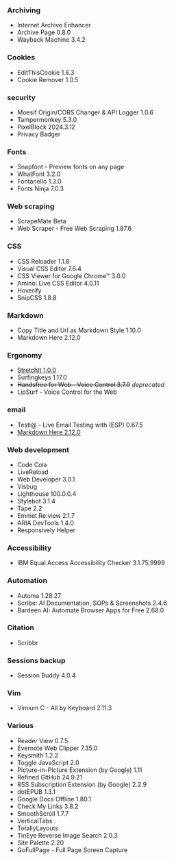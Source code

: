 ### Archiving
* Internet Archive Enhancer
* Archive Page 0.8.0
* Wayback Machine 3.4.2
### Cookies
* EditThisCookie 1.6.3
* Cookie Remover 1.0.5
### security
* Moesif Origin/CORS Changer & API Logger 1.0.6
* Tampermonkey 5.3.0
* PixelBlock 2024.3.12
* Privacy Badger
### Fonts
* Snapfont - Preview fonts on any page
* WhatFont 3.2.0
* Fontanello 1.3.0
* Fonts Ninja 7.0.3
### Web scraping
* ScrapeMate Beta
* Web Scraper - Free Web Scraping 1.87.6
### CSS
* CSS Reloader 1.1.8
* Visual CSS Editor 7.6.4
* CSS Viewer for Google Chrome™ 3.0.0
* Amino: Live CSS Editor 4.0.11
* Hoverify
* SnipCSS 1.8.8
### Markdown
* Copy Title and Url as Markdown Style 1.10.0
* Markdown Here 2.12.0
### Ergonomy
* [StretchIt 1.0.0](https://chromewebstore.google.com/detail/stretchit/pkcjhigdfegkdliiflopbpchpgmpackh?hl=es)
* Surfingkeys 1.17.0
* ~~Handsfree for Web - Voice Control 3.7.0~~ _deprecated_
* LipSurf - Voice Control for the Web
### email
* Testi@ - Live Email Testing with (ESP) 0.67.5
* [Markdown Here 2.12.0](https://github.com/adam-p/markdown-here)
### Web development
* Code Cola
* LiveReload
* Web Developer 3.0.1
* Visbug
* Lighthouse 100.0.0.4
* Stylebot 3.1.4
* Tape 2.2
* Emmet Re:view 2.1.7
* ARIA DevTools 1.4.0
* Responsively Helper
### Accessibility
* IBM Equal Access Accessibility Checker 3.1.75.9999
### Automation
* Automa 1.28.27
* Scribe: AI Documentation, SOPs & Screenshots 2.4.6
* Bardeen AI: Automate Browser Apps for Free 2.68.0
### Citation
* Scribbr
### Sessions backup
* Session Buddy 4.0.4
### Vim
* Vimium C - All by Keyboard 2.11.3
### Various
* Reader View 0.7.5
* Evernote Web Clipper 7.35.0
* Keysmith 1.2.2
* Toggle JavaScript 2.0
* Picture-in-Picture Extension (by Google) 1.11
* Refined GitHub 24.9.21
* RSS Subscription Extension (by Google) 2.2.9
* dotEPUB 1.3.1
* Google Docs Offline 1.80.1
* Check My Links 3.8.2
* SmoothScroll 1.7.7
* VerticalTabs
* TotallyLayouts
* TinEye Reverse Image Search 2.0.3
* Site Palette 2.20
* GoFullPage - Full Page Screen Capture
